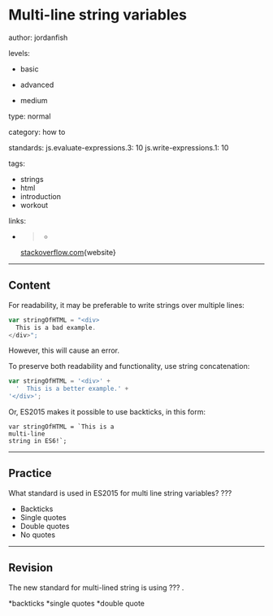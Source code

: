 # Multi-line string variables
author: jordanfish

levels:

  - basic

  - advanced

  - medium

type: normal

category: how to

standards:
  js.evaluate-expressions.3: 10
  js.write-expressions.1: 10

tags:
  - strings
  - html
  - introduction
  - workout

links:

  - >-
    [stackoverflow.com](http://stackoverflow.com/questions/805107/creating-multiline-strings-in-javascript/6247331#6247331){website}

---
## Content

For readability, it may be preferable to write strings over multiple lines:

```javascript
var stringOfHTML = "<div>
  This is a bad example.
</div>";
```
However, this will cause an error.


To preserve both readability and functionality, use string concatenation:

```javascript
var stringOfHTML = '<div>' +
  '  This is a better example.' +
'</div>';
```

Or, ES2015 makes it possible to use backticks, in this form:

```
var stringOfHTML = `This is a
multi-line
string in ES6!`;
```

---
## Practice

What standard is used in ES2015 for multi line string variables? ???

* Backticks
* Single quotes
* Double quotes
* No quotes

---
## Revision

The new standard for multi-lined string is using ??? .

*backticks
*single quotes
*double quote
